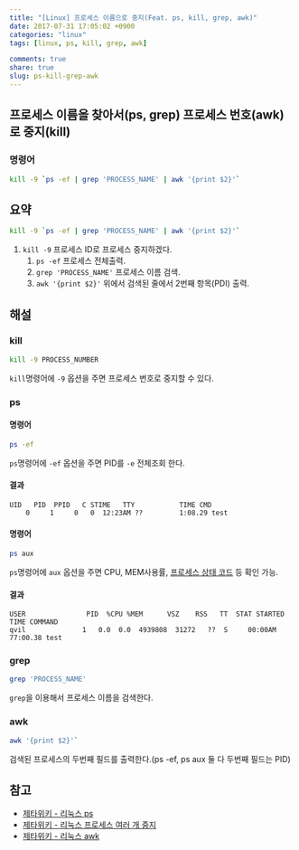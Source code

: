 ```yaml
---
title: "[Linux] 프로세스 이름으로 중지(Feat. ps, kill, grep, awk)"
date: 2017-07-31 17:05:02 +0900
categories: "linux"
tags: [linux, ps, kill, grep, awk]

comments: true
share: true
slug: ps-kill-grep-awk
---
```


## 프로세스 이름을 찾아서(ps, grep) 프로세스 번호(awk)로 중지(kill)

### 명령어

```sh
kill -9 `ps -ef | grep 'PROCESS_NAME' | awk '{print $2}'`
```

## 요약

```sh
kill -9 `ps -ef | grep 'PROCESS_NAME' | awk '{print $2}'`
```

1. `kill -9` 프로세스 ID로 프로세스 중지하겠다.
   1. `ps -ef` 프로세스 전체출력.
   1. `grep 'PROCESS_NAME'` 프로세스 이름 검색.
   1. `awk '{print $2}'` 위에서 검색된 줄에서 2번째 항목(PDI) 출력.

## 해설

### kill

```sh
kill -9 PROCESS_NUMBER
```

`kill`명령어에 `-9` 옵션을 주면 프로세스 번호로 중지할 수 있다.

### ps

#### 명령어

```sh
ps -ef
```

`ps`명령어에 `-ef` 옵션을 주면 PID를 `-e` 전체조회 한다.

#### 결과

```
UID   PID  PPID   C STIME   TTY           TIME CMD
    0     1     0   0  12:23AM ??         1:08.29 test
```

#### 명령어

```sh
ps aux
```

`ps`명령어에 `aux` 옵션을 주면 CPU, MEM사용률, [프로세스 상태 코드](https://zetawiki.com/wiki/%EB%A6%AC%EB%88%85%EC%8A%A4_%ED%94%84%EB%A1%9C%EC%84%B8%EC%8A%A4_%EC%83%81%ED%83%9C%EC%BD%94%EB%93%9C) 등 확인 가능.

#### 결과

```
USER               PID  %CPU %MEM      VSZ    RSS   TT  STAT STARTED      TIME COMMAND
qvil              1   0.0  0.0  4939808  31272   ??  S     00:00AM  77:00.38 test
```

### grep

```sh
grep 'PROCESS_NAME'
```

`grep`을 이용해서 프로세스 이름을 검색한다.

### awk

```sh
awk '{print $2}'`
```

검색된 프로세스의 두번째 필드를 출력한다.(ps -ef, ps aux 둘 다 두번째 필드는 PID)

## 참고

- [제타위키 - 리눅스 ps](https://zetawiki.com/wiki/%EB%A6%AC%EB%88%85%EC%8A%A4_ps)
- [제타위키 - 리눅스 프로세스 여러 개 중지](https://zetawiki.com/wiki/%EB%A6%AC%EB%88%85%EC%8A%A4_%ED%94%84%EB%A1%9C%EC%84%B8%EC%8A%A4_%EC%97%AC%EB%9F%AC_%EA%B0%9C_%EC%A4%91%EC%A7%80)
- [제타위키 - 리눅스 awk](https://zetawiki.com/wiki/%EB%A6%AC%EB%88%85%EC%8A%A4_awk)
